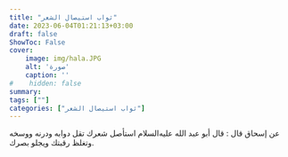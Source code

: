 ```yaml
---
title: "ثواب استيصال الشعر"
date: 2023-06-04T01:21:13+03:00
draft: false
ShowToc: False
cover:
    image: img/hala.JPG
    alt: 'صورة'
    caption: ''
#    hidden: false
summary: 
tags: [""]
categories: ["ثواب استيصال الشعر"]
---
```

عن إسحاق قال : قال أبو عبد الله عليه‌السلام استأصل شعرك تقل دوابه
ودرنه ووسخه وتغلظ رقبتك ويجلو بصرك.

